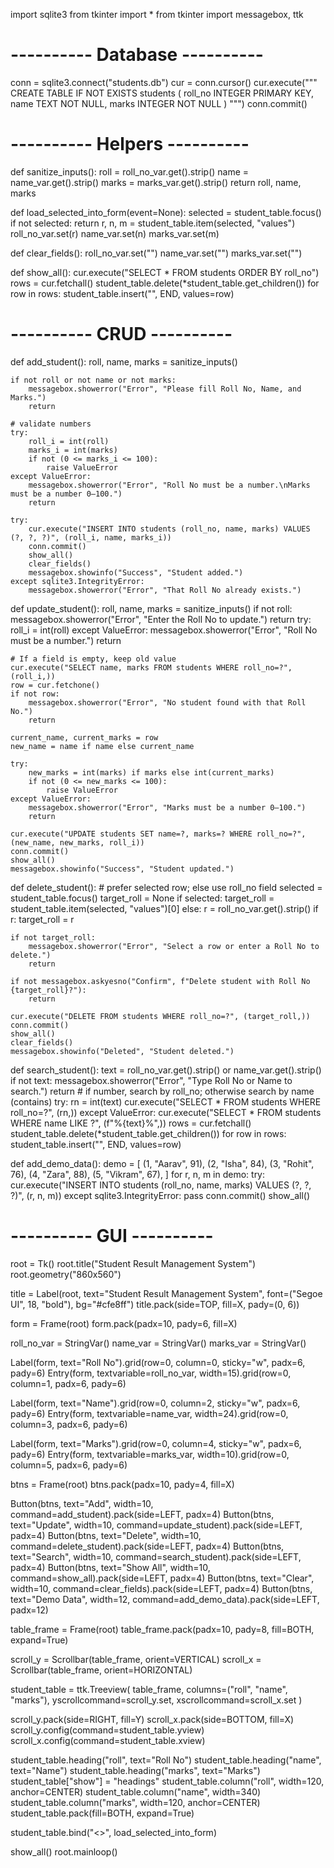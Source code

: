 import sqlite3
from tkinter import *
from tkinter import messagebox, ttk

# ---------- Database ----------
conn = sqlite3.connect("students.db")
cur = conn.cursor()
cur.execute("""
CREATE TABLE IF NOT EXISTS students (
    roll_no INTEGER PRIMARY KEY,
    name TEXT NOT NULL,
    marks INTEGER NOT NULL
)
""")
conn.commit()

# ---------- Helpers ----------
def sanitize_inputs():
    roll = roll_no_var.get().strip()
    name = name_var.get().strip()
    marks = marks_var.get().strip()
    return roll, name, marks

def load_selected_into_form(event=None):
    selected = student_table.focus()
    if not selected:
        return
    r, n, m = student_table.item(selected, "values")
    roll_no_var.set(r)
    name_var.set(n)
    marks_var.set(m)

def clear_fields():
    roll_no_var.set("")
    name_var.set("")
    marks_var.set("")

def show_all():
    cur.execute("SELECT * FROM students ORDER BY roll_no")
    rows = cur.fetchall()
    student_table.delete(*student_table.get_children())
    for row in rows:
        student_table.insert("", END, values=row)

# ---------- CRUD ----------
def add_student():
    roll, name, marks = sanitize_inputs()

    if not roll or not name or not marks:
        messagebox.showerror("Error", "Please fill Roll No, Name, and Marks.")
        return

    # validate numbers
    try:
        roll_i = int(roll)
        marks_i = int(marks)
        if not (0 <= marks_i <= 100):
            raise ValueError
    except ValueError:
        messagebox.showerror("Error", "Roll No must be a number.\nMarks must be a number 0–100.")
        return

    try:
        cur.execute("INSERT INTO students (roll_no, name, marks) VALUES (?, ?, ?)", (roll_i, name, marks_i))
        conn.commit()
        show_all()
        clear_fields()
        messagebox.showinfo("Success", "Student added.")
    except sqlite3.IntegrityError:
        messagebox.showerror("Error", "That Roll No already exists.")

def update_student():
    roll, name, marks = sanitize_inputs()
    if not roll:
        messagebox.showerror("Error", "Enter the Roll No to update.")
        return
    try:
        roll_i = int(roll)
    except ValueError:
        messagebox.showerror("Error", "Roll No must be a number.")
        return

    # If a field is empty, keep old value
    cur.execute("SELECT name, marks FROM students WHERE roll_no=?", (roll_i,))
    row = cur.fetchone()
    if not row:
        messagebox.showerror("Error", "No student found with that Roll No.")
        return

    current_name, current_marks = row
    new_name = name if name else current_name

    try:
        new_marks = int(marks) if marks else int(current_marks)
        if not (0 <= new_marks <= 100):
            raise ValueError
    except ValueError:
        messagebox.showerror("Error", "Marks must be a number 0–100.")
        return

    cur.execute("UPDATE students SET name=?, marks=? WHERE roll_no=?", (new_name, new_marks, roll_i))
    conn.commit()
    show_all()
    messagebox.showinfo("Success", "Student updated.")

def delete_student():
    # prefer selected row; else use roll_no field
    selected = student_table.focus()
    target_roll = None
    if selected:
        target_roll = student_table.item(selected, "values")[0]
    else:
        r = roll_no_var.get().strip()
        if r:
            target_roll = r

    if not target_roll:
        messagebox.showerror("Error", "Select a row or enter a Roll No to delete.")
        return

    if not messagebox.askyesno("Confirm", f"Delete student with Roll No {target_roll}?"):
        return

    cur.execute("DELETE FROM students WHERE roll_no=?", (target_roll,))
    conn.commit()
    show_all()
    clear_fields()
    messagebox.showinfo("Deleted", "Student deleted.")

def search_student():
    text = roll_no_var.get().strip() or name_var.get().strip()
    if not text:
        messagebox.showerror("Error", "Type Roll No or Name to search.")
        return
    # if number, search by roll_no; otherwise search by name (contains)
    try:
        rn = int(text)
        cur.execute("SELECT * FROM students WHERE roll_no=?", (rn,))
    except ValueError:
        cur.execute("SELECT * FROM students WHERE name LIKE ?", (f"%{text}%",))
    rows = cur.fetchall()
    student_table.delete(*student_table.get_children())
    for row in rows:
        student_table.insert("", END, values=row)

def add_demo_data():
    demo = [
        (1, "Aarav", 91),
        (2, "Isha", 84),
        (3, "Rohit", 76),
        (4, "Zara", 88),
        (5, "Vikram", 67),
    ]
    for r, n, m in demo:
        try:
            cur.execute("INSERT INTO students (roll_no, name, marks) VALUES (?, ?, ?)", (r, n, m))
        except sqlite3.IntegrityError:
            pass
    conn.commit()
    show_all()

# ---------- GUI ----------
root = Tk()
root.title("Student Result Management System")
root.geometry("860x560")

title = Label(root, text="Student Result Management System", font=("Segoe UI", 18, "bold"), bg="#cfe8ff")
title.pack(side=TOP, fill=X, pady=(0, 6))

form = Frame(root)
form.pack(padx=10, pady=6, fill=X)

roll_no_var = StringVar()
name_var = StringVar()
marks_var = StringVar()

Label(form, text="Roll No").grid(row=0, column=0, sticky="w", padx=6, pady=6)
Entry(form, textvariable=roll_no_var, width=15).grid(row=0, column=1, padx=6, pady=6)

Label(form, text="Name").grid(row=0, column=2, sticky="w", padx=6, pady=6)
Entry(form, textvariable=name_var, width=24).grid(row=0, column=3, padx=6, pady=6)

Label(form, text="Marks").grid(row=0, column=4, sticky="w", padx=6, pady=6)
Entry(form, textvariable=marks_var, width=10).grid(row=0, column=5, padx=6, pady=6)

btns = Frame(root)
btns.pack(padx=10, pady=4, fill=X)

Button(btns, text="Add", width=10, command=add_student).pack(side=LEFT, padx=4)
Button(btns, text="Update", width=10, command=update_student).pack(side=LEFT, padx=4)
Button(btns, text="Delete", width=10, command=delete_student).pack(side=LEFT, padx=4)
Button(btns, text="Search", width=10, command=search_student).pack(side=LEFT, padx=4)
Button(btns, text="Show All", width=10, command=show_all).pack(side=LEFT, padx=4)
Button(btns, text="Clear", width=10, command=clear_fields).pack(side=LEFT, padx=4)
Button(btns, text="Demo Data", width=12, command=add_demo_data).pack(side=LEFT, padx=12)

table_frame = Frame(root)
table_frame.pack(padx=10, pady=8, fill=BOTH, expand=True)

scroll_y = Scrollbar(table_frame, orient=VERTICAL)
scroll_x = Scrollbar(table_frame, orient=HORIZONTAL)

student_table = ttk.Treeview(
    table_frame,
    columns=("roll", "name", "marks"),
    yscrollcommand=scroll_y.set,
    xscrollcommand=scroll_x.set
)

scroll_y.pack(side=RIGHT, fill=Y)
scroll_x.pack(side=BOTTOM, fill=X)
scroll_y.config(command=student_table.yview)
scroll_x.config(command=student_table.xview)

student_table.heading("roll", text="Roll No")
student_table.heading("name", text="Name")
student_table.heading("marks", text="Marks")
student_table["show"] = "headings"
student_table.column("roll", width=120, anchor=CENTER)
student_table.column("name", width=340)
student_table.column("marks", width=120, anchor=CENTER)
student_table.pack(fill=BOTH, expand=True)

student_table.bind("<<TreeviewSelect>>", load_selected_into_form)

show_all()
root.mainloop()
